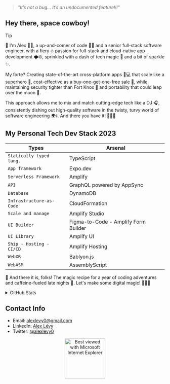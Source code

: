 > *"It’s not a bug... It’s an undocumented feature!!!"*

## Hey there, space cowboy!

> [!TIP]
> 
>👋 I'm Alex 🧑‍💻, a up-and-comer of code 🧙‍♂️ and a senior full-stack software engineer, with a fiery 🔥 passion for full-stack and cloud-native app development 🌩️🌐, sprinkled with a dash of tech magic 🌟 and a bit of sparkle ✨.
>
>My forte? Creating state-of-the-art cross-platform apps 📱💻 that scale like a superhero 🦸, cost-effective as a buy-one-get-one-free sale 💸, while maintaining security tighter than Fort Knox 🔐 and portability that could leap over the moon 🌝.
>
>This approach allows me to mix and match cutting-edge tech like a DJ 🎧, consistently dishing out high-quality software in the twisty, turvy world of software engineering 🌍🌀. And there you have it! 🚀🎉🎊
>

## My Personal Tech Dev Stack 2023

| Types | Arsenal |
| --- | --- |
| `Statically typed lang.` | TypeScript |
| `App framework` | Expo.dev |
| `Serverless Framework` | Amplify |
| `API` | GraphQL powered by AppSync |
| `Database` | DynamoDB |
| `Infrastructure-as-Code` | CloudFormation |
| `Scale and manage` | Amplify Studio |
| `UI Builder` | Figma-to-Code - Amplify Form Builder |
| `UI Library` | Amplify UI |
| `Ship - Hosting - CI/CD` | Amplify Hosting |
| `WebXR ` | Bablyon.js |
| `WebASM ` | AssemblyScript |

🎉 And there it is, folks! The magic recipe for a year of coding adventures and caffeine-fueled late nights 🌙. Let's make some digital magic! 🧙‍♂️✨

<details>

<summary>GitHub Stats</summary>

## GitHub Stats

![Metrics](https://metrics.lecoq.io/alexlevy0)
<!-- ![alexlevy0's github stats](https://github-readme-stats.vercel.app/api?username=alexlevy0&count_private=true&show_icons=true&theme=dark)
![alexlevy0's github stats](https://github-readme-stats.vercel.app/api/top-langs/?username=alexlevy0&layout=compact&count_private=true&show_icons=true&theme=dark) -->

</details>

## Contact Info

- Email: [alexlevy0@gmail.com](mailto:alexlevy0@gmail.com)
- LinkedIn: [Alex Lévy](https://www.linkedin.com/in/alexlevy0)
- Twitter: [@alexlevy0](https://twitter.com/alexlevy0)


<div align="center">
<img src="https://github.com/fnky/fnky/raw/fnky/img/ie.jpg" alt="Best viewed with Microsoft Internet Explorer" align="center" width="128">
</div>
